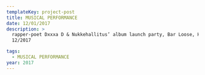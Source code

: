 ```yaml
---
templateKey: project-post
title: MUSICAL PERFORMANCE
date: 12/01/2017
description: >
  rapper-poet Dxxxa D & Nukkehallitus’ album launch party, Bar Loose, Helsinki,
  12/2017

tags:
  - MUSICAL PERFORMANCE
year: 2017
---
```

